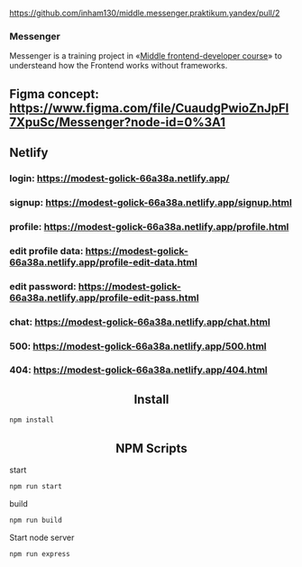 https://github.com/inham130/middle.messenger.praktikum.yandex/pull/2

### Messenger

Messenger is a training project in «[Middle frontend-developer course](https://praktikum.yandex.ru/middle-frontend/)» to understeand how the Frontend works without frameworks.

## Figma concept: https://www.figma.com/file/CuaudgPwioZnJpFI7XpuSc/Messenger?node-id=0%3A1
## Netlify
### login: https://modest-golick-66a38a.netlify.app/
### signup: https://modest-golick-66a38a.netlify.app/signup.html
### profile: https://modest-golick-66a38a.netlify.app/profile.html
### edit profile data: https://modest-golick-66a38a.netlify.app/profile-edit-data.html
### edit password: https://modest-golick-66a38a.netlify.app/profile-edit-pass.html
### chat: https://modest-golick-66a38a.netlify.app/chat.html
### 500: https://modest-golick-66a38a.netlify.app/500.html
### 404: https://modest-golick-66a38a.netlify.app/404.html

<h2 align="center">Install</h2>

```bash
npm install
```

<h2 align="center">NPM Scripts</h2>

start 
```bash
npm run start
```

build
```bash
npm run build
```

Start node server
```bash
npm run express
```

